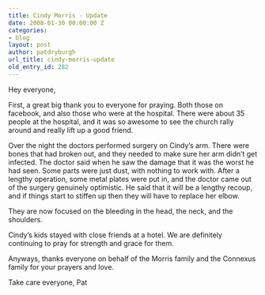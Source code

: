 ```yaml
---
title: Cindy Morris - Update
date: 2008-01-30 00:00:00 Z
categories:
- blog
layout: post
author: patdryburgh
url_title: cindy-morris-update
old_entry_id: 282
---
```


Hey everyone,

First, a great big thank you to everyone for praying. Both those on facebook, and also those who were at the hospital. There were about 35 people at the hospital, and it was so awesome to see the church rally around and really lift up a good friend.

Over the night the doctors performed surgery on Cindy’s arm. There were bones that had broken out, and they needed to make sure her arm didn’t get infected. The doctor said when he saw the damage that it was the worst he had seen. Some parts were just dust, with nothing to work with. After a lengthy operation, some metal plates were put in, and the doctor came out of the surgery genuinely optimistic. He said that it will be a lengthy recoup, and if things start to stiffen up then they will have to replace her elbow.

They are now focused on the bleeding in the head, the neck, and the shoulders.

Cindy’s kids stayed with close friends at a hotel. We are definitely continuing to pray for strength and grace for them.

Anyways, thanks everyone on behalf of the Morris family and the Connexus family for your prayers and love.

Take care everyone,
Pat